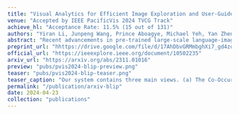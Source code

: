 ```yaml
---
title: "Visual Analytics for Efficient Image Exploration and User-Guided Image Captioning"
venue: "Accepted by IEEE PacificVis 2024 TVCG Track"
achieve_hl: "Acceptance Rate: 11.5% (15 out of 131)"
authors: "Yiran Li, Junpeng Wang, Prince Aboagye, Michael Yeh, Yan Zheng, Liang Wang, Wei Zhang, Kwan-Liu Ma"
abstract: "Recent advancements in pre-trained large-scale language-image models have ushered in a new era of visual comprehension, offering a significant leap forward. These breakthroughs have proven particularly instrumental in addressing long-standing challenges that were previously daunting. Leveraging these innovative techniques, this paper tackles two well-known issues within the realm of visual analytics: (1) the efficient exploration of large-scale image datasets and identification of potential data biases within them; (2) the evaluation of image captions and steering of their generation process. On the one hand, by visually examining the captions automatically generated from language-image models for an image dataset, we gain deeper insights into the semantic underpinnings of the visual contents, unearthing data biases that may be entrenched within the dataset. On the other hand, by depicting the association between visual contents and textual captions, we expose the weaknesses of pre-trained language-image models in their captioning capability and propose an interactive interface to steer caption generation. The two parts have been coalesced into a coordinated visual analytics system, fostering mutual enrichment of visual and textual elements. We validate the effectiveness of the system with domain practitioners through concrete case studies with large-scale image datasets."
preprint_url: "hhttps://drive.google.com/file/d/17AhDbvGRMmbghXi7_gd4zqAh7PpGqVAk/view?usp=sharing"
official_url: "https://ieeexplore.ieee.org/document/10502235"
arxiv_url: "https://arxiv.org/abs/2311.01016"
preview: "pubs/pvis2024-blip-preview.png"
teaser: "pubs/pvis2024-blip-teaser.png"
teaser_caption: "Our system contains three main views. (a) The Co-Occurrence Graph employs a node-link diagram to present the dominant and co-occurred features of an image dataset. (b) The Image Segment view uses a scatterplot to lay out image segments and color them based on the attention they received. (c) The  view provides an interface to steer the caption generation process."
permalink: "/publication/arxiv-blip"
date: 2024-04-23
collection: "publications"
---
```

